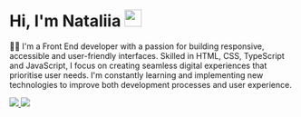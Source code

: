 # Hi, I'm Nataliia   <img src="https://media.giphy.com/media/hvRJCLFzcasrR4ia7z/giphy.gif" width="30px"/>

👩‍💻 I'm a Front End developer with a passion for building responsive, accessible and user-friendly interfaces. Skilled in HTML, CSS, TypeScript and JavaScript, I focus on creating seamless digital experiences that prioritise user needs. I'm constantly learning and implementing new technologies to improve both development processes and user experience.

<a href="https://t.me/petriwna">
       <img src="https://img.shields.io/badge/Telegram-2CA5E0?style=for-the-badge&logo=telegram&logoColor=white"/>
   </a>

   <a href="https://t.me/petriwna">
       <img src="https://img.shields.io/badge/LinkedIn-2CA5E0?style=for-the-badge&logo=linkedin&logoColor=white"/>
   </a>
